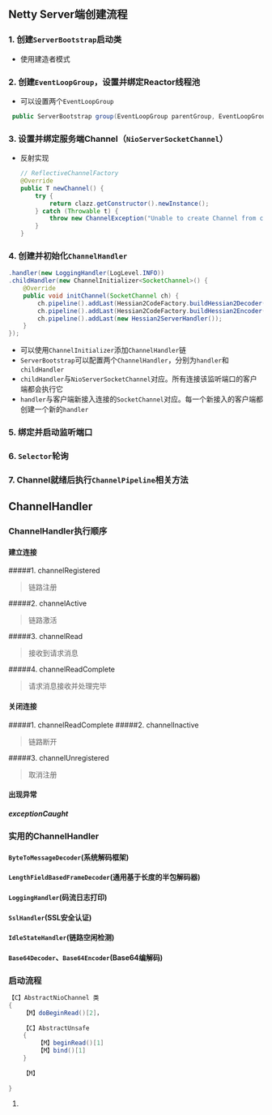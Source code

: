 ## Netty Server端创建流程

### 1. 创建`ServerBootstrap`启动类 

- 使用建造者模式

### 2. 创建`EventLoopGroup`，设置并绑定Reactor线程池 

-  可以设置两个`EventLoopGroup`

  ```Java
   public ServerBootstrap group(EventLoopGroup parentGroup, EventLoopGroup childGroup)
  ```

### 3. 设置并绑定服务端Channel（`NioServerSocketChannel`）

- 反射实现

  ``` java
  // ReflectiveChannelFactory
  @Override
  public T newChannel() {
      try {
          return clazz.getConstructor().newInstance();
      } catch (Throwable t) {
          throw new ChannelException("Unable to create Channel from class " + clazz, t);
      }
  }
  ```

### 4. 创建并初始化`ChannelHandler` 

``` java
.handler(new LoggingHandler(LogLevel.INFO))
.childHandler(new ChannelInitializer<SocketChannel>() {
    @Override
    public void initChannel(SocketChannel ch) {
        ch.pipeline().addLast(Hessian2CodeFactory.buildHessian2Decoder());
        ch.pipeline().addLast(Hessian2CodeFactory.buildHessian2Encoder());
        ch.pipeline().addLast(new Hessian2ServerHandler());
    }
});
```

- 可以使用`ChannelInitializer`添加`ChannelHandler`链
- `ServerBootstrap`可以配置两个`ChannelHandler`，分别为`handler`和`childHandler`
- `childHandler`与`NioServerSocketChannel`对应。所有连接该监听端口的客户端都会执行它
- `handler`与客户端新接入连接的`SocketChannel`对应。每一个新接入的客户端都创建一个新的`handler`



### 5. 绑定并启动监听端口

### 6. `Selector`轮询 

### 7. Channel就绪后执行`ChannelPipeline`相关方法 

## ChannelHandler

### ChannelHandler执行顺序

#### 建立连接

#####1. channelRegistered

> 链路注册

#####2. channelActive

> 链路激活

#####3. channelRead

> 接收到请求消息

#####4. channelReadComplete

> 请求消息接收并处理完毕

#### 关闭连接

#####1. channelReadComplete
#####2. channelInactive

> 链路断开

#####3. channelUnregistered

> 取消注册

#### 出现异常

##### exceptionCaught

### 实用的ChannelHandler

#### `ByteToMessageDecoder`(系统解码框架)

#### `LengthFieldBasedFrameDecoder`(通用基于长度的半包解码器)

#### `LoggingHandler`(码流日志打印)

#### `SslHandler`(SSL安全认证)

#### `IdleStateHandler`(链路空闲检测)

#### `Base64Decoder`、`Base64Encoder`(Base64编解码)

### 启动流程

```Java
【C】AbstractNioChannel 类
{
	【M】doBeginRead()[2]，
	
	【C】AbstractUnsafe
    {
    	【M】beginRead()[1]
    	【M】bind()[1]
    }
    
    【M】
    
}
```

1. 